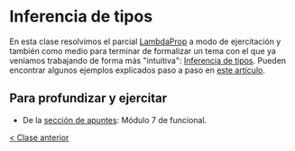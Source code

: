 # Inferencia de tipos

En esta clase resolvimos el parcial [LambdaProp](https://github.com/pdep-mit/ejemplos-de-clase-haskell/tree/master/clase6) a modo de ejercitación y también como medio para terminar de formalizar un tema con el que ya veníamos trabajando de forma más "intuitiva": [Inferencia de tipos](http://wiki.uqbar.org/wiki/articles/inferencia-de-tipos.html). Pueden encontrar algunos ejemplos explicados paso a paso en [este artículo](http://wiki.uqbar.org/wiki/articles/calculo-del-tipo-de-una-funcion-en-haskell.html).

## Para profundizar y ejercitar

- De la [sección de apuntes](http://www.pdep.com.ar/material/apuntes): Módulo 7 de funcional.

[< Clase anterior](https://github.com/pdep-mit/bitacora-de-clase/blob/master/clase-07.md)
